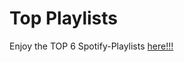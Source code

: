 # Top Playlists

Enjoy the TOP 6 Spotify-Playlists [here!!!](https://vineethwilson15.github.io/Top-Playlists/)
